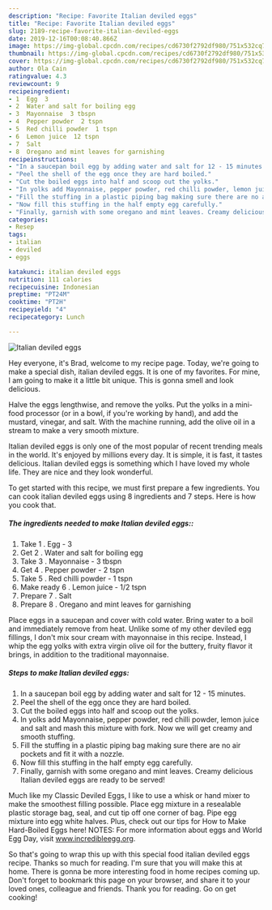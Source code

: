 ```yaml
---
description: "Recipe: Favorite Italian deviled eggs"
title: "Recipe: Favorite Italian deviled eggs"
slug: 2189-recipe-favorite-italian-deviled-eggs
date: 2019-12-16T00:08:40.866Z
image: https://img-global.cpcdn.com/recipes/cd6730f2792df980/751x532cq70/italian-deviled-eggs-recipe-main-photo.jpg
thumbnail: https://img-global.cpcdn.com/recipes/cd6730f2792df980/751x532cq70/italian-deviled-eggs-recipe-main-photo.jpg
cover: https://img-global.cpcdn.com/recipes/cd6730f2792df980/751x532cq70/italian-deviled-eggs-recipe-main-photo.jpg
author: Ola Cain
ratingvalue: 4.3
reviewcount: 9
recipeingredient:
- 1  Egg  3
- 2  Water and salt for boiling egg
- 3  Mayonnaise  3 tbspn
- 4  Pepper powder  2 tspn
- 5  Red chilli powder  1 tspn
- 6  Lemon juice  12 tspn
- 7  Salt
- 8  Oregano and mint leaves for garnishing
recipeinstructions:
- "In a saucepan boil egg by adding water and salt for 12 - 15 minutes."
- "Peel the shell of the egg once they are hard boiled."
- "Cut the boiled eggs into half and scoop out the yolks."
- "In yolks add Mayonnaise, pepper powder, red chilli powder, lemon juice and salt and mash this mixture with fork. Now we will get creamy and smooth stuffing."
- "Fill the stuffing in a plastic piping bag making sure there are no air pockets and fit it with a nozzle."
- "Now fill this stuffing in the half empty egg carefully."
- "Finally, garnish with some oregano and mint leaves. Creamy delicious Italian deviled eggs are ready to be served!"
categories:
- Resep
tags:
- italian
- deviled
- eggs

katakunci: italian deviled eggs
nutrition: 111 calories
recipecuisine: Indonesian
preptime: "PT24M"
cooktime: "PT2H"
recipeyield: "4"
recipecategory: Lunch

---
```



![Italian deviled eggs](https://img-global.cpcdn.com/recipes/cd6730f2792df980/751x532cq70/italian-deviled-eggs-recipe-main-photo.jpg)

Hey everyone, it's Brad, welcome to my recipe page. Today, we're going to make a special dish, italian deviled eggs. It is one of my favorites. For mine, I am going to make it a little bit unique. This is gonna smell and look delicious.

Halve the eggs lengthwise, and remove the yolks. Put the yolks in a mini-food processor (or in a bowl, if you&#39;re working by hand), and add the mustard, vinegar, and salt. With the machine running, add the olive oil in a stream to make a very smooth mixture.

Italian deviled eggs is only one of the most popular of recent trending meals in the world. It's enjoyed by millions every day. It is simple, it is fast, it tastes delicious. Italian deviled eggs is something which I have loved my whole life. They are nice and they look wonderful.


To get started with this recipe, we must first prepare a few ingredients. You can cook italian deviled eggs using 8 ingredients and 7 steps. Here is how you cook that.

##### The ingredients needed to make Italian deviled eggs::

1. Take 1 . Egg - 3
1. Get 2 . Water and salt for boiling egg
1. Take 3 . Mayonnaise - 3 tbspn
1. Get 4 . Pepper powder - 2 tspn
1. Take 5 . Red chilli powder - 1 tspn
1. Make ready 6 . Lemon juice - 1/2 tspn
1. Prepare 7 . Salt
1. Prepare 8 . Oregano and mint leaves for garnishing


Place eggs in a saucepan and cover with cold water. Bring water to a boil and immediately remove from heat. Unlike some of my other deviled egg fillings, I don&#39;t mix sour cream with mayonnaise in this recipe. Instead, I whip the egg yolks with extra virgin olive oil for the buttery, fruity flavor it brings, in addition to the traditional mayonnaise. 

##### Steps to make Italian deviled eggs:

1. In a saucepan boil egg by adding water and salt for 12 - 15 minutes.
1. Peel the shell of the egg once they are hard boiled.
1. Cut the boiled eggs into half and scoop out the yolks.
1. In yolks add Mayonnaise, pepper powder, red chilli powder, lemon juice and salt and mash this mixture with fork. Now we will get creamy and smooth stuffing.
1. Fill the stuffing in a plastic piping bag making sure there are no air pockets and fit it with a nozzle.
1. Now fill this stuffing in the half empty egg carefully.
1. Finally, garnish with some oregano and mint leaves.
Creamy delicious Italian deviled eggs are ready to be served!


Much like my Classic Deviled Eggs, I like to use a whisk or hand mixer to make the smoothest filling possible. Place egg mixture in a resealable plastic storage bag, seal, and cut tip off one corner of bag. Pipe egg mixture into egg white halves. Plus, check out our tips for How to Make Hard-Boiled Eggs here! NOTES: For more information about eggs and World Egg Day, visit www.incredibleegg.org. 

So that's going to wrap this up with this special food italian deviled eggs recipe. Thanks so much for reading. I'm sure that you will make this at home. There is gonna be more interesting food in home recipes coming up. Don't forget to bookmark this page on your browser, and share it to your loved ones, colleague and friends. Thank you for reading. Go on get cooking!
